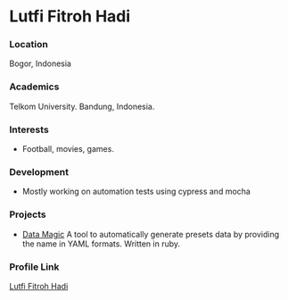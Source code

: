 # Lutfi Fitroh Hadi

### Location

Bogor, Indonesia

### Academics

Telkom University. Bandung, Indonesia.

### Interests

- Football, movies, games.

### Development

- Mostly working on automation tests using cypress and mocha

### Projects

- [Data Magic](https://github.com/firstlutfi/data_magic) A tool to automatically generate presets data by providing the name in YAML formats. Written in ruby.

### Profile Link

[Lutfi Fitroh Hadi](https://github.com/firstlutfi)
